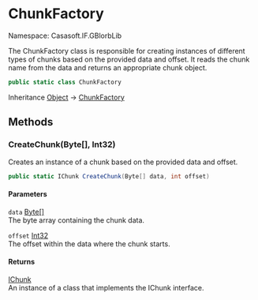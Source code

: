 # ChunkFactory

Namespace: Casasoft.IF.GBlorbLib

The ChunkFactory class is responsible for creating instances of different types of chunks
 based on the provided data and offset. It reads the chunk name from the data and returns
 an appropriate chunk object.

```csharp
public static class ChunkFactory
```

Inheritance [Object](https://docs.microsoft.com/en-us/dotnet/api/system.object) → [ChunkFactory](./casasoft.if.gblorblib.chunkfactory)

## Methods

### **CreateChunk(Byte[], Int32)**

Creates an instance of a chunk based on the provided data and offset.

```csharp
public static IChunk CreateChunk(Byte[] data, int offset)
```

#### Parameters

`data` [Byte[]](https://docs.microsoft.com/en-us/dotnet/api/system.byte)<br>
The byte array containing the chunk data.

`offset` [Int32](https://docs.microsoft.com/en-us/dotnet/api/system.int32)<br>
The offset within the data where the chunk starts.

#### Returns

[IChunk](./casasoft.if.gblorblib.ichunk)<br>
An instance of a class that implements the IChunk interface.

